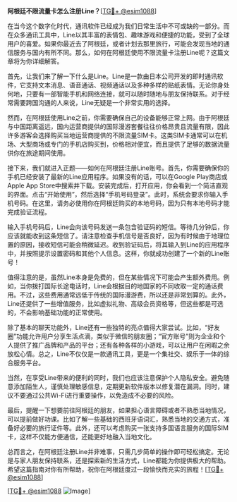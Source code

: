 **阿根廷不限流量卡怎么注册Line？**[[TG💪+ @esim1088](https://t.me/s/esim1088)]

在当今这个数字化时代，通讯软件已经成为我们日常生活中不可或缺的一部分。而在众多通讯工具中，Line以其丰富的表情包、趣味游戏和便捷的功能，受到了全球用户的喜爱。如果你最近去了阿根廷，或者计划去那里旅行，可能会发现当地的通信服务与国内有所不同。那么，如何在阿根廷使用不限流量卡注册Line呢？这篇文章将为你详细解答。

首先，让我们来了解一下什么是Line。Line是一款由日本公司开发的即时通讯软件，它支持文本消息、语音通话、视频通话以及多种多样的贴纸表情。无论你身处何地，只要有一部智能手机和网络连接，就可以随时随地与朋友保持联系。对于经常需要跨国沟通的人来说，Line无疑是一个非常实用的选择。

然而，在阿根廷使用Line之前，你需要确保自己的设备能够正常上网。由于阿根廷与中国距离遥远，国内运营商提供的国际漫游套餐往往价格昂贵且流量有限，因此许多游客会选择购买当地运营商提供的不限流量SIM卡。这类SIM卡通常可以在机场、大型商场或专门的手机店购买到，价格相对便宜，而且提供了足够的数据流量供你在旅途期间使用。

接下来，我们就进入正题——如何在阿根廷注册Line账号。首先，你需要确保你的手机已经安装了最新的Line应用程序。如果没有的话，可以在Google Play商店或Apple App Store中搜索并下载。安装完成后，打开应用，你会看到一个简洁直观的界面。点击“开始使用”，然后选择“手机号码登录”。此时，系统会要求你输入手机号码。在这里，请务必使用你在阿根廷购买的本地号码，因为只有本地号码才能完成验证流程。

输入手机号码后，Line会向该号码发送一条包含验证码的短信。等待几分钟后，你应该就能收到这条短信了。请注意检查手机信号是否良好，因为有时候由于地理位置的原因，接收短信可能会稍微延迟。收到验证码后，将其输入到Line的应用程序中，并按照提示设置密码和其他个人信息。这样，你就成功创建了一个新的Line账号！

值得注意的是，虽然Line本身是免费的，但在某些情况下可能会产生额外费用。例如，当你拨打国际长途电话时，Line会根据目的地国家的不同收取一定的通话费用。不过，这些费用通常远低于传统的国际漫游费，所以还是非常划算的。此外，Line还提供了一些增值服务，比如虚拟礼物、高级会员资格等，但这些都是可选的，不会影响基础功能的正常使用。

除了基本的聊天功能外，Line还有一些独特的亮点值得大家尝试。比如，“好友圈”功能允许用户分享生活点滴，类似于微信的朋友圈；“官方账号”则为企业和个人提供了推广品牌和产品的平台；还有各种各样的小游戏，可以让用户在闲暇之余放松心情。总之，Line不仅仅是一款通讯工具，更是一个集社交、娱乐于一体的综合服务平台。

当然，在享受Line带来的便利的同时，我们也应该注意保护个人隐私安全。避免随意添加陌生人，谨慎处理敏感信息，定期更新软件版本以修复潜在漏洞。同时，建议不要通过公共Wi-Fi进行重要操作，以免造成不必要的风险。

最后，提醒一下想要前往阿根廷的朋友，如果担心语言障碍或者不熟悉当地情况，可以提前做好功课。比如了解一些基础的西班牙语词汇，熟悉当地的交通方式，准备好必要的旅行证件等。此外，还可以考虑购买一张支持多国语言服务的国际SIM卡，这样不仅能方便通信，还能更好地融入当地文化。

总而言之，在阿根廷注册Line并非难事，只需几步简单的操作即可轻松搞定。无论是与家人朋友保持联系，还是探索新的生活方式，Line都能为你提供极大的帮助。希望这篇指南对你有所帮助，祝你在阿根廷度过一段愉快而充实的旅程！[[TG💪+ @esim1088](https://t.me/s/esim1088)]

[[TG💪+ @esim1088](https://t.me/s/esim1088) ![Image](https://i.postimg.cc/4NQfJmqS/Snipaste-2025-05-13-00-14-12.png)]